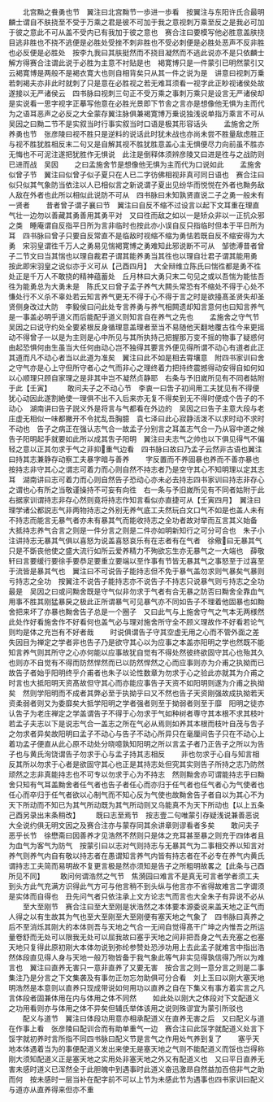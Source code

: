 <!-- { "loadSidebar": true } -->
　　北宫黝之飬勇也节　翼注曰北宫黝节一歩进一歩看　按翼注与东阳许氏合最明麟士谓自不肤挠至不受于万乘之君是彼不可加于我之意视刺万乘至反之是我必可加于彼之意此不可从盖不受内已有我加于彼之意也　赛合注曰要模写他必胜意盖肤挠目逃非胜也不挠不逃便是必胜处受挫不刺非胜也不受必刺便是必胜处恶声不反非胜也必反便是必胜处　按李九我曰其肤挺然而不挠目凝然而不逃此说亦不是只依麟士解方得赛合注谓此说于必胜为主意不衬贴是也　褐寛博只是一件蒙引已明然蒙引又云褐寛博是两般不是褐衣寛大也则自相背矣只从其一件之说为是　讲意曰视刺万乗若刺褐夫亦非此时就刺了只是意在必胜视之若无难耳须看一视字此正眇视诸侯处故遂接以无严诸侯云　四书脉曰视刺三句正不受万乘之事刺万乘只是设言无严诸侯却是实说看一思字视字正摹写他意在必胜光景即下节舎之言亦是想像他无惧为主而代为之语耳恶声之必反之大全蒙存翼注脉俱兼褐寛博万乗说独浅说单指万乘言不可从　吴因之曰黝二节不是实叙当时行事实叙当时口语是极其形容话头
　　孟施舍之所养勇也节　张彦陵曰视不胜只是逆料的说话此时犹未战也亦尚未尝不胜量敌虑胜正与视不胜犹胜相反末二句又是自解其视不胜犹胜意盖心主无惧便尽力向前虽不胜亦无悔也不可泥注遂把犹胜作无惧说　此注是倒释体须辨彦陵又曰进是徃与之战防则已进而战　吴因
　　之曰孟施舍节是想像他无惧为主而代为口说如此
　　孟施舍似曾子节　翼注曰似曾子似子夏只在人已二字彷佛相视非真可同日语也　赛合注曰似只似其气象防当依注以人已相似言之新说谓子夏出见纷华而悦悦在外者也黝务敌人敌在外者也此所以相似此说防不可从　四书脉曰未知孰贤直说二子之勇一般未有一贤者
　　昔者曾子谓子襄曰节　翼注曰自反不缩不过设言以起下文耳重在理直气壮一边勿以善藏其勇善用其勇平对　又曰徃而敌之如以一是矫众非以一正抗众邪之类　睡庵谓自反指平日所为言非临时也按此亦小误自反只指临时但本于平日所为耳　四书脉曰曾子只要自反常直不是临敌时视缩不缩为勇怯若既自反不缩安得为大勇　宋羽皇谓徃千万人之勇易见惴褐寛博之勇难知此邪说断不可从　邹徳溥昔者曾子二节文曰当其惴也以理自裁君子谓其能养勇当其徃也以理自壮君子谓其能用勇　按此即宋羽皇之说似亦于义可从【己酉四月】　大全辩维立陈氏曰惴徃都是勇不徃处正是千万人不敢挠的精神蕴蓄处　丘月林曰大勇只末二句见之或以吾惴为能怯吾徃为能勇总为大勇未是　陈氏又曰曾子孟子养气大闗头常恐有不缩处不得于心处不慊处行不义杀不辜处若云知言养气更无不得于心不得于言之时是欲擡髙圣贤失却圣贤侧身改过大防　李毅侯曰问此处专言养勇与养气相闗遗却知言意何也曰知言养气是一事盖必明乎道义而后能配乎道义则知言自在养气之先也
　　孟施舍之守气节　吴因之曰说守约处全要紧根反身循理意盖理者至当不易随他天翻地覆古徃今来更摇动不得曾子一以是为主则是心中所见与其所执持己把握那万变不摇的物事了疑惑何由起恐惧何由生虽当大任何由动心岂不独得其要言外便见得所谓不动心有道者此正其道而凡不动心者当以此道为准矣　翼注曰此不如是相去霄壤意　附四书家训曰舍之守气亦是心上守但所守者心之气而非心之理终着力把持终震撼得动安得自如何如以心顺理只顾自家理之是非其中岂不凝然贞静耶　右条与予旧嵗所见有不同者姑附于此【壬寅】
　　敢问夫子之不动心节　李衷一曰吿子初间用工夫犹见有不得便犹心动因此遂割絶使一理俱不出不入后来亦无复不得矣到无不得时便成个告子的不动心　湖南讲曰告子説义外是将言与气都看在外边的　吴因之曰告子主意大段与老庄虚无相似一味都撇开不令扰乱吾胸臆　袁七泽曰此心寂静活泼不以求时动不求时不动也　告子之病正在强认志气合一故孟子分别言之耳盖志气合一乃从容中道之候告子阳明起手就要如此所以成其吿子阳明　翼注曰夫志气之帅也以下俱见得气不偏轻之意以正其勿求于气之非抑重气边看　四书脉曰故曰乃孟子云然非古语也翼注曰持其志兼静存动察工夫暴字暗与善养
　　字反置而不养固暴也养而不善亦暴也　按持志非守其心之谓志可着力而心则自然不持志者乃是空守其心不知明理以定其志耳　湖南讲曰志可着力而心则自然告子恐动心亦未必去持志四书家训曰持志非存心之谓也心有所之当敬谨操持不可妄有向徃　右一条与予旧嵗所见有不同者姑附于此　右据家训谓持志非存心然则竟将持志作知言看似亦直捷可从【壬寅四月】　翼注曰理学诸公都説志气非两物持志之外别无养气底工夫然玩白文口气不如是也盖人未有不持志而能言无暴气者亦未有暴其气而能收持志之全功者故对举而互言其义始备　大抵持志养气合言之则是一件分言之则是二件亦如明新知行之可分可合也　朱子小注讲持志无暴其气俱以喜怒为说盖喜怒哀乐有在志者有在气者　徐儆曰无暴其气只是不斲丧他使之盛大流行如所云爱养精力不殉欲忘生亦无暴气之一大端也　薛敬轩曰言要缓行要徐手要恭足要重立要端以至作事有节皆无暴其气之事怒至于过喜至于流皆是暴其气也　翼注曰不可说告子能持志但不免于暴气盖勿求则气暴矣气暴则亏持志之全功　按翼注不说告子能持志亦不说告子不持志只说暴气则亏持志之全功最是　吴因之曰或问黝舍既是守气似非勿求于气者有合无暴之防否曰黝舍全靠血气用事不胜其刚猛暴戾之极此正所谓暴气可见暴气亦不同如告子不理着他固暴也如黝舍把来坏了亦暴也黝舍告子总是一个圈子　又曰此气与上施舍守气之气本无两様然此处作好看施舍作不好看何也盖气必与理对施舍所守全不顾义理故作不好看若论气则均是体之充岂有不好者哉
　　时说俱谓告子守其空虚无用之心而不管外面之差失因目为禅定之学者非也告子乃是欲守其心以为应事之本盖亦阳明之学也然既不能知言养气则其所守之心亦何能以应事故犹自觉有不得处然彼终欲固守其心也殆其久也则亦不自觉有不得而防然悍然而已以防然悍然之心而应事则亦为介甫之执拗而已故告子者始乎阳明终乎介甫者也朱子以论性数章为勿求于心之验此亦就其为介甫之时言也大抵阳明天资髙故但守其心而亦能应事告子天资不如阳明则遂为介甫之执拗矣　然则学阳明而不成者其弊必至于执拗乎曰又不然也告子天资刚强故成执拗若天资柔弱者则又为委靡矣大抵学阳明之学者强者则至于拗弱者则至于靡　阳明之徒亦认吿子为老庄禅定之学盖谓告子不得于心勿求于气如种树者専守其本根不求其枝叶若孟子夫志以下是说志气合一盖志之所在气必从焉则如养其本根而枝叶自茂与吿子之勿求者异矣故阳明曰孟子不动心与告子不动心所异只在毫厘间告子只在不动心上着功孟子便直从此心原不动处分晓噫孰知阳明之所以言孟子者乃正告子之所以为告子也与黄氏洵饶谓告子勿求于心与孟子持其志相反
　　非也勿求于心自与知言相反其所以勿求于心者是欲固守其心也正是其持志处但究其实则告子所持之志乃防然顽然之志非真能持志也不可专以勿求于心为不持志　然则黝舍亦可谓能持志乎曰黝舍只知有气耳盖黝舍者任气者也告子者任心而亦归于任气者也任气者心为气使者也任心而卒归于任气者欲以心制气而不知心反为气使也故黝舍告子者自以为其心不为天下所动而不知已为其气所动既为其气所动则又乌能真不为天下所动也【以上五条己酉另录出末条稍改】
　　既曰志至焉节　按志壹二句唯蒙引存疑浅说兼善恶说大全说约俱无明文因之及赛合注亦与蒙存同其余讲章则谬看者多矣
　　敢问夫子恶乎长节　徐懋斋曰因善养才见浩然不然则只是体之充耳甚至暴之则充于四体者且为血气为客气为防气　按蒙引曰以志对气则持志与无暴其气为二事相交养以知言对养气则养气内自有敬以持志者在愚谓知言养气内皆有持志者在不必专在养气内黄氏谓持志工夫简而易明故不复更言极是然亦须知是告子之所粗明故畧之【此条与己酉所见不同】
　　敢问何谓浩然之气节　焦漪园曰难言不是真无可言者学者须工夫到头方此气充满方识得此气方可与他言稍不到头纵与他言亦不省得故难言二字谓须是实体而自得也　丑先问气者只依注承上文方论志气而言也大全朱子有异说不必从
　　至大至刚节　赛合注曰至大至刚是状浩然之本体要本源委说来盖天地之正气而人得之以有生故其为气也至大至刚至大至刚便有塞天地之气象了　四书脉曰真养之后不至消烁其刚大的本体则吾与天地之气合一无间自觉得髙干广坤之内惟吾之所运量卷舒而无处可以限我无处可以屈我故曰塞乎天地之间非把吾身之气去充塞之也塞天地只复得此原初刚大本体勿说到弥纶参赞处恐渉功用上去此孟子就难言中指出浩然体段直见得人身与天地一般万物皆备于我气象此等气非实见得孰信得乃所以为难言也　翼注曰直养无害只一意非直养了又要无害　按合言之则一意分言之则是二事集注乃是分言之下文集袭及有事勿正勿忘勿助俱可分合看　刘上玉曰以刚大塞天地明浩然是本意则以直养只现成带说如何用功以直养之自在下集义有事方着实言之凡言体段者固兼体用在内与体用之体不同然
　　如此处以刚大之体段对下文配道义之功用看则亦与体用之体不异矣但辅氏举体该用之说则殊谬宜为蒙引所驳也
　　配义与道节　翼注曰体段功用意亦相承配道义在直养无害之后　又曰配义与道在作事上看　张彦陵曰配训合而有助单重气一边　赛合注曰此馁字就配道义处言下馁字就初养时言所指不同四书脉曰配义节是言气之作用处气养到复了
　　塞乎天地本体遇着当为的事便配道义发出来使无是塞天地之气则不能配道义而馁也岂得称刚大须知配道义正是塞天地之实用处非塞天地之外又有配道义也　又曰平日直养无害未感时道义已浑然全于此胆魄中到遇事时此道义奋迅激昻自然益加百倍非气之助而何　按未感时一层当补在配字前不可以上节为未感此节为遇事也四书家训曰配义与道亦从直养得来但亦不重
